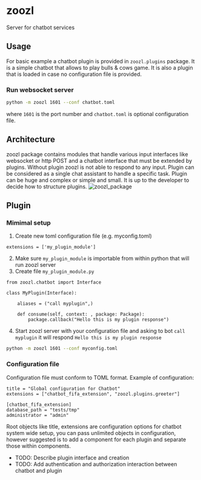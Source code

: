 # zoozl

Server for chatbot services

## Usage

For basic example a chatbot plugin is provided in `zoozl.plugins` package. It is a simple chatbot that allows to play bulls & cows game. It is also a plugin that is loaded in case no configuration file is provided.

### Run websocket server

```bash
python -m zoozl 1601 --conf chatbot.toml
```
where `1601` is the port number and `chatbot.toml` is optional configuration file.

## Architecture

zoozl package contains modules that handle various input interfaces like websocket or http POST and a chatbot interface that must be extended by plugins. Without plugin zoozl is not able to respond to any input. Plugin can be considered as a single chat assistant to handle a specific task. Plugin can be huge and complex or simple and small. It is up to the developer to decide how to structure plugins.
![zoozl_package](docs/images/zoozl_package.svg)


## Plugin

### Mimimal setup

1. Create new toml configuration file (e.g. myconfig.toml)
```
extensions = ['my_plugin_module']
```
2. Make sure `my_plugin_module` is importable from within python that will run zoozl server
3. Create file `my_plugin_module.py`
```
from zoozl.chatbot import Interface

class MyPlugin(Interface):

    aliases = ("call myplugin",)

    def consume(self, context: , package: Package):
        package.callback("Hello this is my plugin response")
```
4. Start zoozl server with your configuration file and asking to bot `call myplugin` it will respond `Hello this is my plugin response`
```bash
python -m zoozl 1601 --conf myconfig.toml
```

### Configuration file

Configuration file must conform to TOML format. Example of configuration:
```
title = "Global configuration for Chatbot"
extensions = ["chatbot_fifa_extension", "zoozl.plugins.greeter"]

[chatbot_fifa_extension]
database_path = "tests/tmp"
administrator = "admin"
```

Root objects like title, extensions are configuration options for chatbot system wide setup, you can pass unlimited objects in configuration, however suggested is to add a component for each plugin and separate those within components.


* TODO: Describe plugin interface and creation
* TODO: Add authentication and authorization interaction between chatbot and plugin
